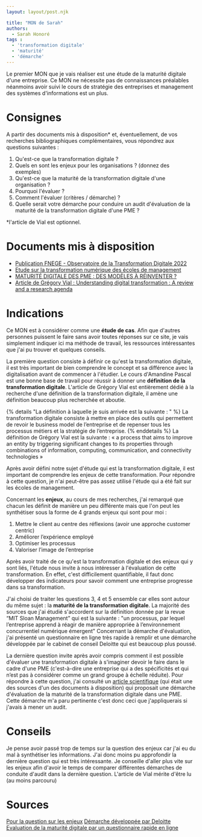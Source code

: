```yaml
---
layout: layout/post.njk

title: "MON de Sarah"
authors:
  - Sarah Honoré
tags :
  - 'transformation digitale'
  - 'maturité'
  - 'démarche'
---
```

<!-- début résumé -->
Le premier MON que je vais réaliser est une étude de la maturité digitale d'une entreprise.
Ce MON ne nécessite pas de connaissances préalables néanmoins avoir suivi le cours de stratégie des entreprises et management des systèmes d'informations est un plus.
<!-- fin résumé -->

# Consignes
A partir des documents mis à disposition* et, éventuellement, de vos recherches bibliographiques complémentaires, vous répondrez aux questions suivantes : 

1. Qu'est-ce que la transformation digitale ? 
2. Quels en sont les enjeux pour les organisations ? (donnez des exemples)
3. Qu'est-ce que la maturité de la transformation digitale d'une organisation ? 
4. Pourquoi l'évaluer ? 
5. Comment l'évaluer (critères / démarche) ?
6. Quelle serait votre démarche pour conduire un audit d'évaluation de la maturité de la transformation digitale d'une PME ?

*l'article de Vial est optionnel. 

# Documents mis à disposition
- [Publication FNEGE - Observatoire de la Transformation Digitale 2022](https://www.fnege.org/publications/observatoire-de-la-transformation-digitale-2022/)
- [Etude sur la transformation numérique des écoles de management](https://fnege-medias.fr/fnege-video/etude-sur-la-transformation-numerique-des-ecoles-de-management/)
- [MATURITÉ DIGITALE DES PME : DES MODÈLES À RÉINVENTER ?](https://management-datascience.org/articles/21771/)
- [Article de Grégory Vial : Understanding digital transformation : A review and a research
agenda](https://www.sciencedirect.com/science/article/abs/pii/S0963868717302196?via%3Dihub)

# Indications 
Ce MON est à considérer comme une **étude de cas**. Afin que d'autres personnes puissent le faire sans avoir toutes réponses sur ce site, je vais simplement indiquer ici ma méthode de travail, les ressources intéressantes que j'ai pu trouver et quelques conseils. 

La première question consiste à définir ce qu'est la transformation digitale, il est très important de bien comprendre le concept et sa différence avec la digitalisation avant de commencer à l'étudier.
Le cours d'Amandine Pascal est une bonne base de travail pour réussir à donner une **définition de la transformation digitale**. L'article de Grégory Vial est entièrement dédié à la recherche d'une définition de la transformation digitale, il amène une définition beaucoup plus recherchée et aboutie. 

{% details "La définition à laquelle je suis arrivée est la suivante : " %}
La transformation digitale consiste à mettre en place des outils qui permettent de revoir le business model de l’entreprise et de repenser tous les processus métiers et la stratégie de l’entreprise. 
{% enddetails %}
La définition de Grégory Vial est la suivante : « a process that aims to improve an entity by triggering significant changes to its properties through combinations of information, computing, communication, and connectivity technologies »

Après avoir défini notre sujet d'étude qui est la transformation digitale, il est important de comprendre les enjeux de cette transformation. Pour répondre à cette question, je n'ai peut-être pas assez utilisé l'étude qui a été fait sur les écoles de management.

Concernant les **enjeux**, au cours de mes recherches, j'ai remarqué que chacun les définit de manière un peu différente mais que l'on peut les synthétiser sous la forme de 4 grands enjeux qui sont pour moi : 
1.	Mettre le client au centre des réflexions (avoir une approche customer centric)
2.	Améliorer l’expérience employé 
3.	Optimiser les processus
4.	Valoriser l’image de l’entreprise 

Après avoir traité de ce qu'est la transformation digitale et des enjeux qui y sont liés, l'étude nous invite à nous intéresser à l'évaluation de cette transformation. En effet, c'est difficilement quantifiable, il faut donc développer des indicateurs pour savoir comment une entreprise progresse dans sa transformation. 

J'ai choisi de traiter les questions 3, 4 et 5 ensemble car elles sont autour du même sujet : la **maturité de la transformation digitale**. 
La majorité des sources que j'ai étudié s'accordent sur la définition donnée par la revue “MIT Sloan Management” qui est la suivante : "un processus, par lequel l’entreprise apprend à réagir de manière appropriée à l’environnement concurrentiel numérique émergent"
Concernant la démarche d'évaluation, j'ai présenté un questionnaire en ligne très rapide à remplir et une démarche développée par le cabinet de conseil Deloitte qui est beaucoup plus poussé. 

La dernière question invite après avoir compris comment il est possible d'évaluer une transformation digitale à s'imaginer devoir le faire dans le cadre d'une PME (c'est-à-dire une entreprise qui a des spécificités et qui n’est pas à considérer comme un grand groupe à échelle réduite).
Pour répondre à cette question, j'ai consulté un [article scientifique](https://www.mdpi.com/2079-9292/10/8/885) (qui était une des sources d'un des documents à disposition) qui proposait une démarche d'évaluation de la maturité de la transformation digitale dans une PME. Cette démarche m'a paru pertinente c'est donc ceci que j'appliquerais si j'avais à mener un audit. 

# Conseils
Je pense avoir passé trop de temps sur la question des enjeux car j'ai eu du mal à synthétiser les informations. J'ai donc moins pu approfondir la dernière question qui est très intéressante. Je conseille d'aller plus vite sur les enjeux afin d'avoir le temps de comparer différentes démarches de conduite d'audit dans la dernière question. 
L'article de Vial mérite d'être lu (au moins parcouru)

# Sources
[Pour la question sur les enjeux](https://go.sellsy.com/blog/quest-ce-que-la-transformation-digitale-definition-et-enjeux)
[Démarche développée par Deloitte](https://www2.deloitte.com/content/dam/Deloitte/global/Documents/Technology-Media-Telecommunications/deloitte-digital-maturity-model.pdf)
[Evaluation de la maturité digitale par un questionnaire rapide en ligne](https://www.digispin.io/fr/)
